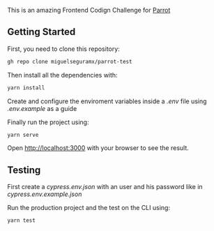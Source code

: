 This is an amazing Frontend Codign Challenge for [Parrot](https://parrotsoftware.io/)

## Getting Started

First, you need to clone this repository:

```bash
gh repo clone miguelseguramx/parrot-test
```

Then install all the dependencies with:

```bash
yarn install
```

Create and configure the enviroment variables inside a *.env* file using *.env.example* as a guide

Finally run the project using:

```bash
yarn serve
```

Open [http://localhost:3000](http://localhost:3000) with your browser to see the result.

## Testing

First create a *cypress.env.json* with an user and his password like in *cypress.env.example.json*

Run the production project and the test on the CLI using:

```bash
yarn test
```
